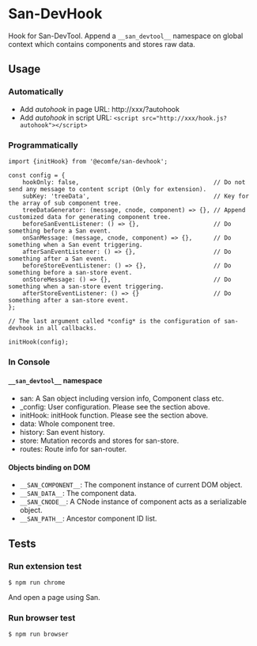 # San-DevHook

Hook for San-DevTool. Append a `__san_devtool__` namespace on global context which
contains components and stores raw data.


## Usage

### Automatically
 
  - Add *autohook* in page URL: http://xxx/?autohook
  - Add *autohook* in script URL: `<script src="http://xxx/hook.js?autohook"></script>`

###  Programmatically
 
```
import {initHook} from '@ecomfe/san-devhook';

const config = {
    hookOnly: false,                                      // Do not send any message to content script (Only for extension).
    subKey: 'treeData',                                   // Key for the array of sub component tree.
    treeDataGenerator: (message, cnode, component) => {}, // Append customized data for generating component tree.
    beforeSanEventListener: () => {},                     // Do something before a San event.
    onSanMessage: (message, cnode, component) => {},      // Do something when a San event triggering.
    afterSanEventListener: () => {},                      // Do something after a San event.
    beforeStoreEventListener: () => {},                   // Do something before a san-store event.
    onStoreMessage: () => {},                             // Do something when a san-store event triggering.
    afterStoreEventListener: () => {}                     // Do something after a san-store event.
};

// The last argument called *config* is the configuration of san-devhook in all callbacks.

initHook(config);
```

### In Console
#### `__san_devtool__` namespace

  - san: A San object including version info, Component class etc.
  - _config: User configuration. Please see the section above.
  - initHook: initHook function. Please see the section above.
  - data: Whole component tree.
  - history: San event history.
  - store: Mutation records and stores for san-store.
  - routes: Route info for san-router.

#### Objects binding on DOM

  - `__SAN_COMPONENT__`: The component instance of current DOM object.
  - `__SAN_DATA__`: The component data.
  - `__SAN_CNODE__`: A CNode instance of component acts as a serializable object.
  - `__SAN_PATH__`: Ancestor component ID list.

## Tests
### Run extension test
```
$ npm run chrome
```
And open a page using San.

### Run browser test
```
$ npm run browser
```
